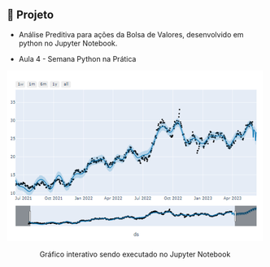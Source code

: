 

## 🤖 Projeto
- Análise Preditiva para ações da Bolsa de Valores, desenvolvido em python no Jupyter Notebook.

- Aula 4 - Semana Python na Prática

<p align="center">
 <img src=".github/preview.png" alt="Demonstração do Gráfico Interativo" widht="100%" /> </p>
 <p align="center">
 Gráfico interativo sendo executado no Jupyter Notebook </p>

